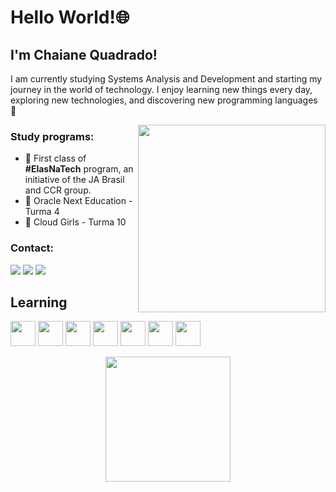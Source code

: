 # Hello World!🌐
## I'm Chaiane Quadrado!

I am currently studying Systems Analysis and Development and starting my journey in the world of technology. I enjoy learning new things every day, exploring new technologies, and discovering new programming languages 🚀

<img align="right" width=300px src="https://github.com/chaiaq/chaiaq/assets/101228665/3cdade07-3505-4edd-974d-98bd768cb63e.jpg">

### Study programs:
- 📔 First class of <b>#ElasNaTech</b> program, an initiative of the JA Brasil and CCR group.
- 📔 Oracle Next Education - Turma 4
- 📔 Cloud Girls - Turma 10


### Contact:

<div>
<a href="https://www.linkedin.com/in/chaianeaq/" target="_blank"><img loading="lazy" src="https://img.shields.io/badge/-LinkedIn-%230077B5?style=for-the-badge&logo=linkedin&logoColor=white" target="_blank"></a>
<a href = "mailto:chaiane.ey@gmail.com"><img loading="lazy" src="https://img.shields.io/badge/Gmail-D14836?style=for-the-badge&logo=gmail&logoColor=white" target="_blank"></a>
<a href="https://www.instagram.com/chai.aq/" target="_blank"><img loading="lazy" src="https://img.shields.io/badge/-Instagram-%23E4405F?style=for-the-badge&logo=instagram&logoColor=white" target="_blank"></a>   
</div>


## Learning

<img loading="lazy" src="https://cdn.jsdelivr.net/gh/devicons/devicon@latest/icons/git/git-original-wordmark.svg" height="40"/>&nbsp;<img loading="lazy" src="https://cdn.jsdelivr.net/gh/devicons/devicon@latest/icons/javascript/javascript-original.svg" height="40"/>&nbsp;<img loading="lazy" src="https://cdn.jsdelivr.net/gh/devicons/devicon@latest/icons/python/python-original.svg" height="40"/>&nbsp;<img loading="lazy" src="https://cdn.jsdelivr.net/gh/devicons/devicon@latest/icons/linux/linux-plain.svg" height="40"/>&nbsp;<img loading="lazy" src="https://cdn.jsdelivr.net/gh/devicons/devicon@latest/icons/java/java-original.svg" height="40"/>&nbsp;<img loading="lazy" src="https://cdn.jsdelivr.net/gh/devicons/devicon@latest/icons/html5/html5-original-wordmark.svg" height="40"/>&nbsp;<img loading="lazy" src="https://cdn.jsdelivr.net/gh/devicons/devicon@latest/icons/css3/css3-original-wordmark.svg" height="40"/>




<div align="center">
  <a href="https://github.com/nidril">
  <img height="200em" src="https://github-readme-stats.vercel.app/api/top-langs/?username=chaiaq&layout=compact&langs_count=7&theme=nightowl"/>
</div>

    
